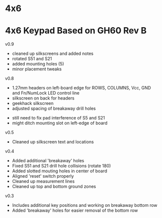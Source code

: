 4x6
===
4x6 Keypad
Based on GH60 Rev B
=====

v0.9
- cleaned up silkscreens and added notes
- rotated S51 and S21
- added mounting holes (5)
- minor placement tweaks

v0.8
- 1.27mm headers on left-board edge for ROWS, COLUMNS, Vcc, GND and Fn/NumLock LED control line
- silkscreen on back for headers
- geekhack silkscreen
- adjusted spacing of breakaway drill holes 

* still need to fix pad interference of S5 and S21
* might ditch mounting slot on left-edge of board

v0.5
- Cleaned up silkscreen text and locations

v0.4
- Added additional 'breakaway' holes
- Fixed S51 and S21 drill hole collisions (rotate 180)
- Added slotted mouting holes in center of board
- Aligned 'reset' switch properly
- Cleaned up measurement lines
- Cleaned up top and bottom ground zones

v0.3
- Includes additional key positions and working on breakaway bottom row
- Added 'breakaway' holes for easier removal of the bottom row

